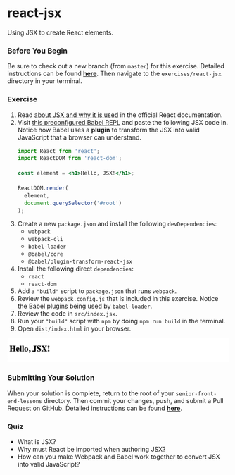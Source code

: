 # react-jsx

Using JSX to create React elements.

### Before You Begin

Be sure to check out a new branch (from `master`) for this exercise. Detailed instructions can be found [**here**](../../guides/before-each-exercise.md). Then navigate to the `exercises/react-jsx` directory in your terminal.

### Exercise

1. Read [about JSX and why it is used](https://reactjs.org/docs/introducing-jsx.html) in the official React documentation.
2. Visit [this preconfigured Babel REPL](https://babeljs.io/repl#?babili=false&browsers=&build=&builtIns=usage&spec=false&loose=false&code_lz=Q&debug=false&forceAllTransforms=false&shippedProposals=false&circleciRepo=&evaluate=false&fileSize=false&timeTravel=false&sourceType=module&lineWrap=false&presets=&prettier=true&targets=&version=7.4.4&externalPlugins=%40babel%2Fplugin-transform-react-jsx%407.3.0) and paste the following JSX code in. Notice how Babel uses a **plugin** to transform the JSX into valid JavaScript that a browser can understand.
    ```jsx
    import React from 'react';
    import ReactDOM from 'react-dom';

    const element = <h1>Hello, JSX!</h1>;

    ReactDOM.render(
      element,
      document.querySelector('#root')
    );
    ```
3. Create a new `package.json` and install the following `devDependencies`:
    - `webpack`
    - `webpack-cli`
    - `babel-loader`
    - `@babel/core`
    - `@babel/plugin-transform-react-jsx`
4. Install the following direct `dependencies`:
    - `react`
    - `react-dom`
5. Add a `"build"` script to `package.json` that runs `webpack`.
6. Review the `webpack.config.js` that is included in this exercise. Notice the Babel plugins being used by `babel-loader`.
7. Review the code in `src/index.jsx`.
8. Run your `"build"` script with `npm` by doing `npm run build` in the terminal.
9. Open `dist/index.html` in your browser.

![React JSX Solution](react-jsx-solution.png)

### Submitting Your Solution

When your solution is complete, return to the root of your `senior-front-end-lessons` directory. Then commit your changes, push, and submit a Pull Request on GitHub. Detailed instructions can be found [**here**](../../guides/after-each-exercise.md).

### Quiz

- What is JSX?
- Why must React be imported when authoring JSX?
- How can you make Webpack and Babel work together to convert JSX into valid JavaScript?
